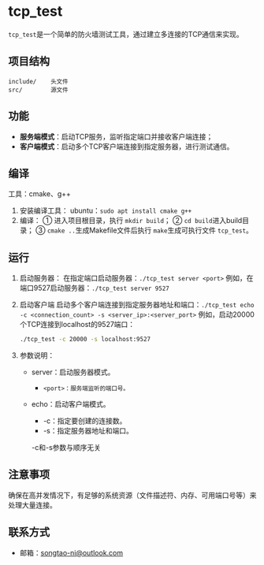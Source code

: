 # tcp_test

`tcp_test`是一个简单的防火墙测试工具，通过建立多连接的TCP通信来实现。

## 项目结构

```
include/	头文件
src/		源文件
```

## 功能

- **服务端模式**：启动TCP服务，监听指定端口并接收客户端连接；
- **客户端模式**：启动多个TCP客户端连接到指定服务器，进行测试通信。

## 编译

工具：cmake、g++

1. 安装编译工具：
   ubuntu：`sudo apt install cmake g++`
2. 编译：
   ① 进入项目根目录，执行 `mkdir build`；
   ② `cd build`进入build目录；
   ③ `cmake ..`生成Makefile文件后执行 `make`生成可执行文件 `tcp_test`。

## 运行

1. 启动服务器：
   在指定端口启动服务器：`./tcp_test server <port>`
   例如，在端口9527启动服务器：`./tcp_test server 9527`
2. 启动客户端
   启动多个客户端连接到指定服务器地址和端口：`./tcp_test echo -c <connection_count> -s <server_ip>:<server_port>`
   例如，启动20000个TCP连接到localhost的9527端口：

   ```bash
   ./tcp_test -c 20000 -s localhost:9527
   ```
3. 参数说明：

   - server：启动服务器模式。

     - `<port>：服务端监听的端口号。`
   - echo：启动客户端模式。

     - -c：指定要创建的连接数。
     - -s：指定服务器地址和端口。

     -c和-s参数与顺序无关

## 注意事项

确保在高并发情况下，有足够的系统资源（文件描述符、内存、可用端口号等）来处理大量连接。

## 联系方式

- 邮箱：songtao-ni@outlook.com
